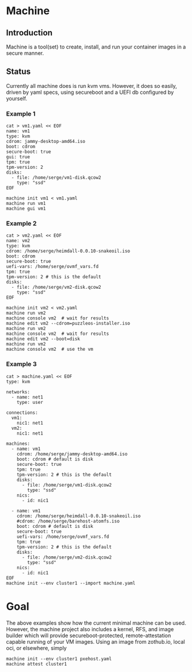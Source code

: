 # Machine

## Introduction

Machine is a tool(set) to create, install, and run your container
images in a secure manner.

## Status

Currently all machine does is run kvm vms.  However, it does so
easily, driven by yaml specs, using secureboot and a UEFI db
configured by yourself.

### Example 1
```
cat > vm1.yaml << EOF
name: vm1
type: kvm
cdrom: jammy-desktop-amd64.iso
boot: cdrom
secure-boot: true
gui: true
tpm: true
tpm-version: 2
disks:
  - file: /home/serge/vm1-disk.qcow2
    type: "ssd"
EOF

machine init vm1 < vm1.yaml
machine run vm1
machine gui vm1
```

### Example 2
```
cat > vm2.yaml << EOF
name: vm2
type: kvm
cdrom: /home/serge/heimdall-0.0.10-snakeoil.iso
boot: cdrom
secure-boot: true
uefi-vars: /home/serge/ovmf_vars.fd
tpm: true
tpm-version: 2 # this is the default
disks:
  - file: /home/serge/vm2-disk.qcow2
    type: "ssd"
EOF

machine init vm2 < vm2.yaml
machine run vm2
machine console vm2  # wait for results
machine edit vm2 --cdrom=puzzleos-installer.iso
machine run vm2
machine console vm2  # wait for results
machine edit vm2 --boot=disk
machine run vm2
machine console vm2  # use the vm
```

### Example 3

```
cat > machine.yaml << EOF
type: kvm

networks:
  - name: net1
    type: user

connections:
  vm1:
    nic1: net1
  vm2:
    nic1: net1

machines:
  - name: vm1
    cdrom: /home/serge/jammy-desktop-amd64.iso
    boot: cdrom # default is disk
    secure-boot: true
    tpm: true
    tpm-version: 2 # this is the default
    disks:
      - file: /home/serge/vm1-disk.qcow2
        type: "ssd"
    nics:
      - id: nic1

  - name: vm1
    cdrom: /home/serge/heimdall-0.0.10-snakeoil.iso
    #cdrom: /home/serge/barehost-atomfs.iso
    boot: cdrom # default is disk
    secure-boot: true
    uefi-vars: /home/serge/ovmf_vars.fd
    tpm: true
    tpm-version: 2 # this is the default
    disks:
      - file: /home/serge/vm2-disk.qcow2
        type: "ssd"
    nics:
      - id: nic1
EOF
machine init --env cluster1 --import machine.yaml
```

# Goal

The above examples show how the current minimal machine can be used.
However, the machine project also includes a kernel, RFS, and image
builder which will provide secureboot-protected, remote-attestation
capable running of your VM images.  Using an image from zothub.io,
local oci, or elsewhere, simply

```
machine init --env cluster1 pxehost.yaml
machine attest cluster1
```
